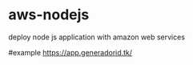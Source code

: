 # aws-nodejs
 deploy node js application with amazon web services

#example 
https://app.generadorid.tk/
